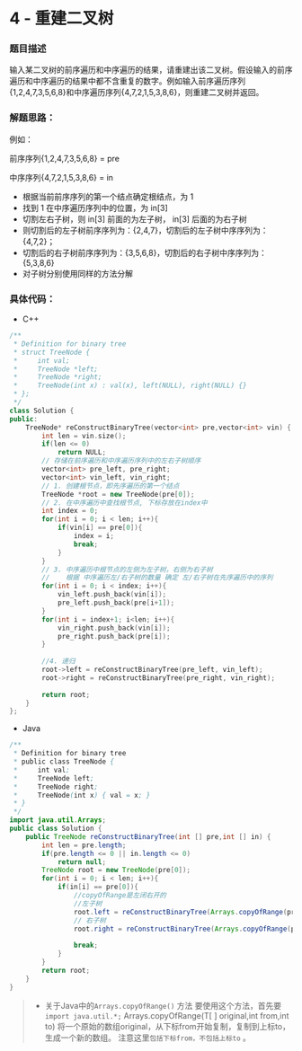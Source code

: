 # 4 - 重建二叉树



### 题目描述



输入某二叉树的前序遍历和中序遍历的结果，请重建出该二叉树。假设输入的前序遍历和中序遍历的结果中都不含重复的数字。例如输入前序遍历序列{1,2,4,7,3,5,6,8}和中序遍历序列{4,7,2,1,5,3,8,6}，则重建二叉树并返回。



### 解题思路：

例如：

前序序列{1,2,4,7,3,5,6,8} = pre

中序序列{4,7,2,1,5,3,8,6} = in



- 根据当前前序序列的第一个结点确定根结点，为 1
- 找到 1 在中序遍历序列中的位置，为 in[3]
- 切割左右子树，则 in[3] 前面的为左子树， in[3] 后面的为右子树
- 则切割后的左子树前序序列为：{2,4,7}，切割后的左子树中序序列为：{4,7,2}；
- 切割后的右子树前序序列为：{3,5,6,8}，切割后的右子树中序序列为：{5,3,8,6}
- 对子树分别使用同样的方法分解



### 具体代码：

- C++

```cpp
/**
 * Definition for binary tree
 * struct TreeNode {
 *     int val;
 *     TreeNode *left;
 *     TreeNode *right;
 *     TreeNode(int x) : val(x), left(NULL), right(NULL) {}
 * };
 */
class Solution {
public:
    TreeNode* reConstructBinaryTree(vector<int> pre,vector<int> vin) {
        int len = vin.size();
        if(len <= 0)
            return NULL;
        // 存储在前序遍历和中序遍历序列中的左右子树顺序
        vector<int> pre_left, pre_right;
        vector<int> vin_left, vin_right;
        // 1. 创建根节点，即先序遍历的第一个结点
        TreeNode *root = new TreeNode(pre[0]);
        // 2. 在中序遍历中查找根节点, 下标存放在index中
        int index = 0;
        for(int i = 0; i < len; i++){
            if(vin[i] == pre[0]){
                index = i;
                break;
            }
        }
        // 3. 中序遍历中根节点的左侧为左子树，右侧为右子树
        //    根据 中序遍历左/右子树的数量 确定 左/右子树在先序遍历中的序列
        for(int i = 0; i < index; i++){
            vin_left.push_back(vin[i]);
            pre_left.push_back(pre[i+1]);
        }
        for(int i = index+1; i<len; i++){
            vin_right.push_back(vin[i]);
            pre_right.push_back(pre[i]);
        }
        
        //4. 递归
        root->left = reConstructBinaryTree(pre_left, vin_left);
        root->right = reConstructBinaryTree(pre_right, vin_right);
        
        return root;
    }
};
```



- Java

```java
/**
 * Definition for binary tree
 * public class TreeNode {
 *     int val;
 *     TreeNode left;
 *     TreeNode right;
 *     TreeNode(int x) { val = x; }
 * }
 */
import java.util.Arrays;
public class Solution {
    public TreeNode reConstructBinaryTree(int [] pre,int [] in) {
        int len = pre.length;
        if(pre.length <= 0 || in.length <= 0)
            return null;
        TreeNode root = new TreeNode(pre[0]);
        for(int i = 0; i < len; i++){
            if(in[i] == pre[0]){
                //copyOfRange是左闭右开的
                //左子树
                root.left = reConstructBinaryTree(Arrays.copyOfRange(pre,1,i+1), Arrays.copyOfRange(in,0,i));
                // 右子树
                root.right = reConstructBinaryTree(Arrays.copyOfRange(pre,i+1,len), Arrays.copyOfRange(in,i+1,len));
                
                break;
            }
        }
        return root;
    }
}
```



> - 关于Java中的`Arrays.copyOfRange()` 方法
>    要使用这个方法，首先要 `import java.util.*;`
>    Arrays.copyOfRange(T[ ] original,int from,int to)
>    将一个原始的数组original，从下标from开始复制，复制到上标to，生成一个新的数组。
>    注意这里`包括下标from，不包括上标to` 。